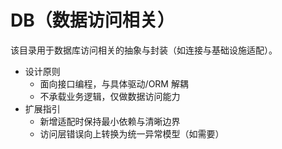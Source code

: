 # DB（数据访问相关）

该目录用于数据库访问相关的抽象与封装（如连接与基础设施适配）。

- 设计原则
  - 面向接口编程，与具体驱动/ORM 解耦
  - 不承载业务逻辑，仅做数据访问能力
- 扩展指引
  - 新增适配时保持最小依赖与清晰边界
  - 访问层错误向上转换为统一异常模型（如需要）